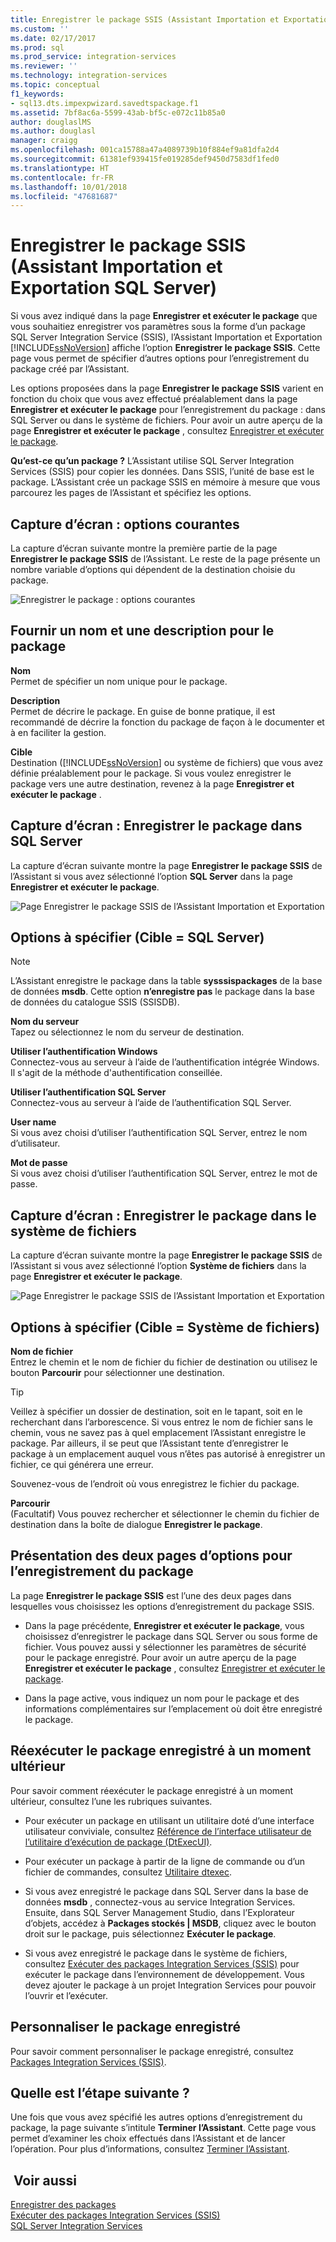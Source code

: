 ```yaml
---
title: Enregistrer le package SSIS (Assistant Importation et Exportation SQL Server) | Microsoft Docs
ms.custom: ''
ms.date: 02/17/2017
ms.prod: sql
ms.prod_service: integration-services
ms.reviewer: ''
ms.technology: integration-services
ms.topic: conceptual
f1_keywords:
- sql13.dts.impexpwizard.savedtspackage.f1
ms.assetid: 7bf8ac6a-5599-43ab-bf5c-e072c11b85a0
author: douglaslMS
ms.author: douglasl
manager: craigg
ms.openlocfilehash: 001ca15788a47a4089739b10f884ef9a81dfa2d4
ms.sourcegitcommit: 61381ef939415fe019285def9450d7583df1fed0
ms.translationtype: HT
ms.contentlocale: fr-FR
ms.lasthandoff: 10/01/2018
ms.locfileid: "47681687"
---
```

# <a name="save-ssis-package-sql-server-import-and-export-wizard"></a>Enregistrer le package SSIS (Assistant Importation et Exportation SQL Server)
  Si vous avez indiqué dans la page **Enregistrer et exécuter le package** que vous souhaitiez enregistrer vos paramètres sous la forme d’un package SQL Server Integration Service (SSIS), l’Assistant Importation et Exportation [!INCLUDE[ssNoVersion](../../includes/ssnoversion-md.md)] affiche l’option **Enregistrer le package SSIS**. Cette page vous permet de spécifier d’autres options pour l’enregistrement du package créé par l’Assistant.  

Les options proposées dans la page **Enregistrer le package SSIS** varient en fonction du choix que vous avez effectué préalablement dans la page **Enregistrer et exécuter le package** pour l’enregistrement du package : dans SQL Server ou dans le système de fichiers. Pour avoir un autre aperçu de la page **Enregistrer et exécuter le package** , consultez [Enregistrer et exécuter le package](../../integration-services/import-export-data/save-and-run-package-sql-server-import-and-export-wizard.md).
 
**Qu’est-ce qu’un package ?** L’Assistant utilise SQL Server Integration Services (SSIS) pour copier les données. Dans SSIS, l’unité de base est le package. L’Assistant crée un package SSIS en mémoire à mesure que vous parcourez les pages de l’Assistant et spécifiez les options.

## <a name="screen-shot---common-options"></a>Capture d’écran : options courantes
La capture d’écran suivante montre la première partie de la page **Enregistrer le package SSIS** de l’Assistant. Le reste de la page présente un nombre variable d’options qui dépendent de la destination choisie du package.

![Enregistrer le package : options courantes](../../integration-services/import-export-data/media/save-package-common-options.png)

## <a name="provide-a-name-and-description-for-the-package"></a>Fournir un nom et une description pour le package  
 **Nom**  
 Permet de spécifier un nom unique pour le package.  
  
 **Description**  
 Permet de décrire le package. En guise de bonne pratique, il est recommandé de décrire la fonction du package de façon à le documenter et à en faciliter la gestion.  
  
 **Cible**  
 Destination ([!INCLUDE[ssNoVersion](../../includes/ssnoversion-md.md)] ou système de fichiers) que vous avez définie préalablement pour le package. Si vous voulez enregistrer le package vers une autre destination, revenez à la page **Enregistrer et exécuter le package** .

## <a name="screen-shot---save-the-package-in-sql-server"></a>Capture d’écran : Enregistrer le package dans SQL Server

 La capture d’écran suivante montre la page **Enregistrer le package SSIS** de l’Assistant si vous avez sélectionné l’option **SQL Server** dans la page **Enregistrer et exécuter le package**. 
  
![Page Enregistrer le package SSIS de l’Assistant Importation et Exportation](../../integration-services/import-export-data/media/save-package2.png "Page Enregistrer le package SSIS de l’Assistant Importation et Exportation")  

## <a name="options-to-specify-target--sql-server"></a>Options à spécifier (Cible = SQL Server) 

 > [!NOTE]
 > L’Assistant enregistre le package dans la table **sysssispackages** de la base de données **msdb**. Cette option **n’enregistre pas** le package dans la base de données du catalogue SSIS (SSISDB).  
 
 **Nom du serveur**  
 Tapez ou sélectionnez le nom du serveur de destination.  
   
 **Utiliser l’authentification Windows**  
Connectez-vous au serveur à l’aide de l’authentification intégrée Windows. Il s'agit de la méthode d'authentification conseillée.  
  
 **Utiliser l’authentification SQL Server**  
Connectez-vous au serveur à l’aide de l’authentification SQL Server.  
  
 **User name**  
Si vous avez choisi d’utiliser l’authentification SQL Server, entrez le nom d’utilisateur.  
  
 **Mot de passe**  
Si vous avez choisi d’utiliser l’authentification SQL Server, entrez le mot de passe.  
    
## <a name="screen-shot---save-the-package-in-the-file-system"></a>Capture d’écran : Enregistrer le package dans le système de fichiers
 
La capture d’écran suivante montre la page **Enregistrer le package SSIS** de l’Assistant si vous avez sélectionné l’option **Système de fichiers** dans la page **Enregistrer et exécuter le package**. 
  
![Page Enregistrer le package SSIS de l’Assistant Importation et Exportation](../../integration-services/import-export-data/media/save-package1.png "Page Enregistrer le package SSIS de l’Assistant Importation et Exportation")  

## <a name="options-to-specify-target--file-system"></a>Options à spécifier (Cible = Système de fichiers)

 **Nom de fichier**  
 Entrez le chemin et le nom de fichier du fichier de destination ou utilisez le bouton **Parcourir** pour sélectionner une destination.  
  
> [!TIP]
> Veillez à spécifier un dossier de destination, soit en le tapant, soit en le recherchant dans l’arborescence. Si vous entrez le nom de fichier sans le chemin, vous ne savez pas à quel emplacement l’Assistant enregistre le package. Par ailleurs, il se peut que l’Assistant tente d’enregistrer le package à un emplacement auquel vous n’êtes pas autorisé à enregistrer un fichier, ce qui générera une erreur.  
>   
>  Souvenez-vous de l’endroit où vous enregistrez le fichier du package.  
  
 **Parcourir**  
 (Facultatif) Vous pouvez rechercher et sélectionner le chemin du fichier de destination dans la boîte de dialogue **Enregistrer le package**.  

## <a name="about-the-two-pages-of-options-for-saving-the-package"></a>Présentation des deux pages d’options pour l’enregistrement du package  
 La page **Enregistrer le package SSIS** est l’une des deux pages dans lesquelles vous choisissez les options d’enregistrement du package SSIS.  
  
-   Dans la page précédente, **Enregistrer et exécuter le package**, vous choisissez d’enregistrer le package dans SQL Server ou sous forme de fichier. Vous pouvez aussi y sélectionner les paramètres de sécurité pour le package enregistré. Pour avoir un autre aperçu de la page **Enregistrer et exécuter le package** , consultez [Enregistrer et exécuter le package](../../integration-services/import-export-data/save-and-run-package-sql-server-import-and-export-wizard.md).  
  
-   Dans la page active, vous indiquez un nom pour le package et des informations complémentaires sur l’emplacement où doit être enregistré le package.  
 
## <a name="run-the-saved-package-again-later"></a>Réexécuter le package enregistré à un moment ultérieur  
 Pour savoir comment réexécuter le package enregistré à un moment ultérieur, consultez l’une les rubriques suivantes.  
  
-   Pour exécuter un package en utilisant un utilitaire doté d’une interface utilisateur conviviale, consultez [Référence de l’interface utilisateur de l’utilitaire d’exécution de package &#40;DtExecUI&#41;](../../integration-services/packages/execute-package-utility-dtexecui-ui-reference.md).  
  
-   Pour exécuter un package à partir de la ligne de commande ou d’un fichier de commandes, consultez [Utilitaire dtexec](../../integration-services/packages/dtexec-utility.md).  
  
-   Si vous avez enregistré le package dans SQL Server dans la base de données **msdb** , connectez-vous au service Integration Services. Ensuite, dans SQL Server Management Studio, dans l’Explorateur d’objets, accédez à **Packages stockés | MSDB**, cliquez avec le bouton droit sur le package, puis sélectionnez **Exécuter le package**.

-   Si vous avez enregistré le package dans le système de fichiers, consultez [Exécuter des packages Integration Services (SSIS)](../../integration-services/packages/run-integration-services-ssis-packages.md) pour exécuter le package dans l’environnement de développement. Vous devez ajouter le package à un projet Integration Services pour pouvoir l’ouvrir et l’exécuter.  

## <a name="customize-the-saved-package"></a>Personnaliser le package enregistré  
 Pour savoir comment personnaliser le package enregistré, consultez [Packages Integration Services &#40;SSIS&#41;](../../integration-services/integration-services-ssis-packages.md).  
  
## <a name="whats-next"></a>Quelle est l’étape suivante ?  
 Une fois que vous avez spécifié les autres options d’enregistrement du package, la page suivante s’intitule **Terminer l’Assistant**. Cette page vous permet d’examiner les choix effectués dans l’Assistant et de lancer l’opération. Pour plus d’informations, consultez [Terminer l’Assistant](../../integration-services/import-export-data/complete-the-wizard-sql-server-import-and-export-wizard.md).  
 
## <a name="see-also"></a> Voir aussi  
[Enregistrer des packages](../../integration-services/save-packages.md)  
[Exécuter des packages Integration Services (SSIS)](../../integration-services/packages/run-integration-services-ssis-packages.md)  
[SQL Server Integration Services](../../integration-services/sql-server-integration-services.md)
 
 
